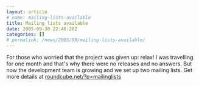 ```yaml
---
layout: article
# name: mailing-lists-available
title: Mailing lists available
date: 2005-09-30 22:46:28Z
categories: []
# permalink: /news/2005/09/mailing-lists-available/
---
```

For those who worried that the project was given up: relax! I was travelling for one month and that's why there were no releases and no answers. But now the development team is growing and we set up two mailing lists. Get more details at [roundcube.net/?p=mailinglists](https://roundcube.net/?p=mailinglists)

